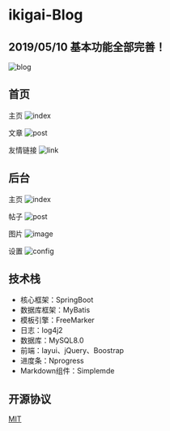 # ikigai-Blog

## 2019/05/10 基本功能全部完善！

![blog](http://ww1.sinaimg.cn/large/e648b407ly1g2w95x8wahj20fk0ij0u3.jpg)

## 首页

主页
![index](http://ww1.sinaimg.cn/large/e648b407ly1g2w9r98ackj21hc0t47mp.jpg)

文章
![post](http://ww1.sinaimg.cn/large/e648b407ly1g2w9r96rlkj21hc0t40vy.jpg)

友情链接
![link](http://ww1.sinaimg.cn/large/e648b407ly1g2w9r966brj21hc0t4goh.jpg)

## 后台

主页
![index](http://ww1.sinaimg.cn/large/e648b407ly1g2wa1bur4yj21hc0t4q51.jpg)

帖子
![post](http://ww1.sinaimg.cn/large/e648b407ly1g2wa1btgchj21hc0t4jsx.jpg)

图片
![image](http://ww1.sinaimg.cn/large/e648b407ly1g2wa1bujw2j21hc0t4jx3.jpg)

设置
![config](http://ww1.sinaimg.cn/large/e648b407ly1g2wa1busjmj21hc0t4abj.jpg)

## 技术栈

* 核心框架：SpringBoot
* 数据库框架：MyBatis
* 模板引擎：FreeMarker
* 日志：log4j2
* 数据库：MySQL8.0
* 前端：layui、jQuery、Boostrap
* 进度条：Nprogress
* Markdown组件：Simplemde

## 开源协议
[MIT](/LICENSE "开源协议")